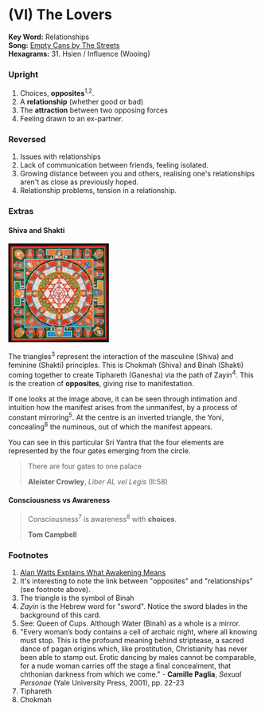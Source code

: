 # (VI) The Lovers

**Key Word:** Relationships  
**Song:** [Empty Cans by The Streets](https://www.youtube.com/watch?v=z2i0Nw3NDBU)  
**Hexagrams:** 31. Hsien / Influence (Wooing)



### Upright

1) Choices, **opposites**<sup>1,2</sup>.
3) A **relationship** (whether good or bad)
4) The **attraction** between two opposing forces
5) Feeling drawn to an ex-partner.



### Reversed

1) Issues with relationships
2) Lack of communication between friends, feeling isolated.
3) Growing distance between you and others, realising one's relationships aren't as close as previously hoped.
4) Relationship problems, tension in a relationship.



### Extras

#### Shiva and Shakti

<img src="https://raw.githubusercontent.com/abuicke/tarot/master/major%20arcana/(6)%20The%20Lovers/sri%20yantra.jpg" alt="Sri Yantra" width="40%"/>

The triangles<sup>3</sup> represent the interaction of the masculine (Shiva) and feminine (Shakti) principles. This is Chokmah (Shiva) and Binah (Shakti) coming together to create Tiphareth (Ganesha) via the path of Zayin<sup>4</sup>. This is the creation of **opposites**, giving rise to manifestation.

If one looks at the image above, it can be seen through intimation and intuition how the manifest arises from the unmanifest, by a process of constant mirroring<sup>5</sup>. At the centre is an inverted triangle, the Yoni, concealing<sup>6</sup> the numinous, out of which the manifest appears. 

You can see in this particular Sri Yantra that the four elements are represented by the four gates emerging from the circle.

>There are four gates to one palace
>
>**Aleister Crowley**, *Liber AL vel Legis* (II:58) 

#### Consciousness vs Awareness

>Consciousness<sup>7</sup> is awareness<sup>8</sup> with **choices**.
>
>**Tom Campbell**



### Footnotes

1. [Alan Watts Explains What Awakening Means](https://www.youtube.com/watch?v=g92i9ilnqfA)
2. It's interesting to note the link between "opposites" and "relationships" (see footnote above).
3. The triangle is the symbol of Binah
4. *Zayin* is the Hebrew word for "sword". Notice the sword blades in the background of this card.
5. See: Queen of Cups. Although Water (Binah) as a whole is a mirror.
6. "Every woman’s body contains a cell of archaic night, where all knowing must stop. This is the profound meaning behind striptease, a sacred dance of pagan origins which, like prostitution, Christianity has never been able to stamp out. Erotic dancing by males cannot be comparable, for a nude woman carries off the stage a final concealment, that chthonian darkness from which we come." - **Camille Paglia**, *Sexual Personae* (Yale University Press, 2001), pp. 22-23
7. Tiphareth
8. Chokmah


